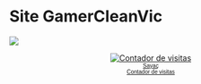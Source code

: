 # Site GamerCleanVic
<a href="https://gamercleanVic.github.io/Site1/"><img src="http://migre.me/tkm8Z"></a>
<p><center><a href="http://br.web-counter.net" title="Contador de visitas"><img src="http://www.web-counter.net/count_20091204.php?c=1Ui4SAJc2aZ" style="border:0;padding:0;margin:0;" alt="Contador de visitas"></a><br/><font size="1" face="Arial"><a href="http://tr.web-counter.net" title="Sayaç">Sayaç</a><br/><a href="http://br.web-counter.net" title="Contador de visitas">Contador de visitas </a></font></center></p><br/>
